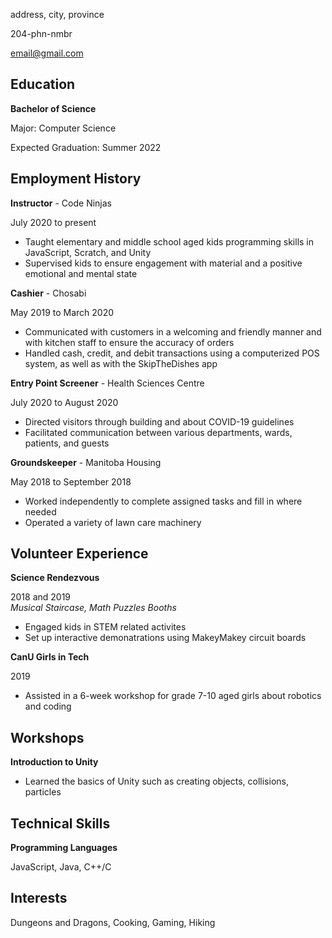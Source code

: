
address, city, province  


204-phn-nmbr  


email@gmail.com  


## Education
**Bachelor of Science**  


Major: Computer Science  


Expected Graduation: Summer 2022  


## Employment History
**Instructor** - Code Ninjas  


July 2020 to present
* Taught elementary and middle school aged kids programming skills in JavaScript, Scratch, and Unity
* Supervised kids to ensure engagement with material and a positive emotional and mental state

**Cashier** - Chosabi  


May 2019 to March 2020
* Communicated with customers in a welcoming and friendly manner and with kitchen staff to ensure the accuracy of orders
* Handled cash, credit, and debit transactions using a computerized POS system, as well as with the SkipTheDishes app

**Entry Point Screener** - Health Sciences Centre  


July 2020 to August 2020
* Directed visitors through building and about COVID-19 guidelines
* Facilitated communication between various departments, wards, patients, and guests


**Groundskeeper** - Manitoba Housing  

May 2018 to September 2018
* Worked independently to complete assigned tasks and fill in where needed
* Operated a variety of lawn care machinery


## Volunteer Experience
**Science Rendezvous**  


2018 and 2019  
*Musical Staircase, Math Puzzles Booths*
* Engaged kids in STEM related activites
* Set up interactive demonatrations using MakeyMakey circuit boards

**CanU Girls in Tech**  


2019
* Assisted in a 6-week workshop for grade 7-10 aged girls about robotics and coding


## Workshops
**Introduction to Unity**
* Learned the basics of Unity such as creating objects, collisions, particles 


## Technical Skills
**Programming Languages**  


JavaScript, Java, C++/C


## Interests
Dungeons and Dragons, Cooking, Gaming, Hiking
